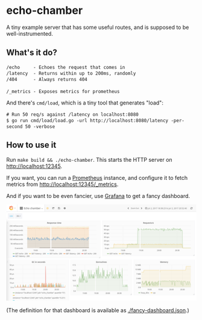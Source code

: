 # echo-chamber

A tiny example server that has some useful routes, and is supposed to be
well-instrumented.

## What's it do?

```
/echo     - Echoes the request that comes in
/latency  - Returns within up to 200ms, randomly
/404      - Always returns 404

/_metrics - Exposes metrics for prometheus
```

And there's `cmd/load`, which is a tiny tool that generates "load":

```
# Run 50 req/s against /latency on localhost:8080
$ go run cmd/load/load.go -url http://localhost:8080/latency -per-second 50 -verbose
```

## How to use it

Run `make build && ./echo-chamber`.  This starts the HTTP server on
<http://localhost:12345>.

If you want, you can run a [Prometheus](https://prometheus.io) instance,
and configure it to fetch metrics from
<http://localhost:12345/_metrics>.

And if you want to be even fancier, use
[Grafana](https://github.com/grafana/grafana) to get a fancy dashboard.

![Screenshot of Dashboard in Grafana](./fancy-dashboard.png)

(The definition for that dashboard is available as
[./fancy-dashboard.json](./fancy-dashboard.json).)
